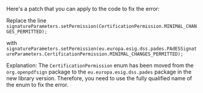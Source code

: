 Here's a patch that you can apply to the code to fix the error:

Replace the line
`signatureParameters.setPermission(CertificationPermission.MINIMAL_CHANGES_PERMITTED);`

with
`signatureParameters.setPermission(eu.europa.esig.dss.pades.PAdESSignatureParameters.CertificationPermission.MINIMAL_CHANGES_PERMITTED);`

Explanation:
The `CertificationPermission` enum has been moved from the `org.openpdfsign` package to the `eu.europa.esig.dss.pades` package in the new library version. Therefore, you need to use the fully qualified name of the enum to fix the error.